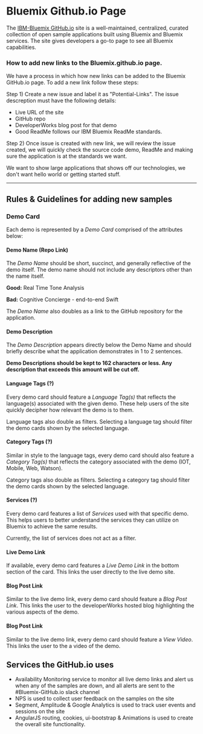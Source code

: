 # Bluemix Github.io Page
The [IBM-Bluemix GitHub.io](https://ibm-bluemix.github.io/) site is a well-maintained, centralized, curated collection of open sample applications built using Bluemix and Bluemix services. The site gives developers a go-to page to see all Bluemix capabilities.


### How to add new links to the Bluemix.github.io page.
We have a process in which how new links can be added to the Bluemix GitHub.io page.
To add a new link follow these steps:

Step 1) Create a new issue and label it as "Potential-Links".
The issue descreption must have the following details:
- Live URL of the site
- GitHub repo
- DeveloperWorks blog post for that demo
- Good ReadMe follows our IBM Bluemix ReadMe standards.

Step 2) Once issue is created with new link, we will review the issue created, we will quickly check the source code demo, ReadMe and making sure the application is at the standards we want.

We want to show large applications that shows off our technologies, we don't want hello world or getting started stuff.

------


## Rules & Guidelines for adding new samples

### Demo Card

Each demo is represented by a *Demo Card* comprised of the attributes below:

#### Demo Name (Repo Link)

The *Demo Name* should be short, succinct, and generally reflective of the demo itself. The demo name should not include any descriptors other than the name itself.

**Good:** Real Time Tone Analysis

**Bad:** Cognitive Concierge - end-to-end Swift

The *Demo Name* also doubles as a link to the GitHub repository for the application.

#### Demo Description

The *Demo Description* appears directly below the Demo Name and should briefly describe what the application demonstrates in 1 to 2 sentences.

**Demo Descriptions should be kept to 162 characters or less. Any description that exceeds this amount will be cut off.**

#### Language Tags (?)

Every demo card should feature a *Language Tag(s)* that reflects the language(s) associated with the given demo. These help users of the site quickly decipher how relevant the demo is to them.

Language tags also double as filters. Selecting a language tag should filter the demo cards shown by the selected language.

#### Category Tags (?)

Similar in style to the language tags, every demo card should also feature a *Category Tag(s)* that reflects the category associated with the demo (IOT, Mobile, Web, Watson).

Category tags also double as filters. Selecting a category tag should filter the demo cards shown by the selected language.

#### Services (?)

Every demo card features a list of *Services* used with that specific demo. This helps users to better understand the services they can utilize on Bluemix to achieve the same results.

Currently, the list of services does not act as a filter.

#### Live Demo Link

If available, every demo card features a *Live Demo Link* in the bottom section of the card. This links the user directly to the live demo site.

#### Blog Post Link

Similar to the live demo link, every demo card should feature a *Blog Post Link*. This links the user to the developerWorks hosted blog highlighting the various aspects of the demo.

#### Blog Post Link

Similar to the live demo link, every demo card should feature a *View Video*. This links the user to the a video of the demo.


## Services the GitHub.io uses 
- Availability Monitoring service to monitor all live demo links and alert us when any of the samples are down, and all alerts are sent to the #Bluemix-GitHub.io slack channel 
- NPS is used to collect user feedback on the samples on the site 
- Segment, Amplitude & Google Analytics is used to track user events and sessions on the site 
- AngularJS routing, cookies, ui-bootstrap & Animations is used to create the overall site functionality. 